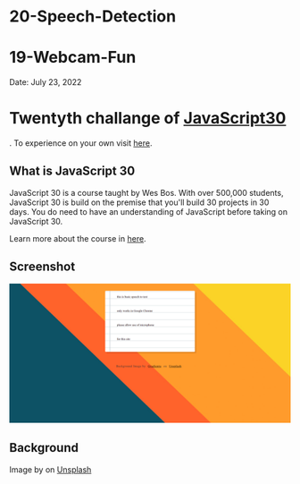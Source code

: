 # 20-Speech-Detection

# 19-Webcam-Fun

Date: July 23, 2022

# Twentyth challange of [JavaScript30](https://javascript30.com/)

. To experience on your own visit [here](https://rohit-saini7.github.io/20-Speech-Detection/).

## What is JavaScript 30

JavaScript 30 is a course taught by Wes Bos. With over 500,000 students, JavaScript 30 is build on the premise that you'll build 30 projects in 30 days. You do need to have an understanding of JavaScript before taking on JavaScript 30.

Learn more about the course in [here](https://javascript30.com/).

## Screenshot

![Screendhot](./assets/screenshot.png)

## Background

Image by []() on [Unsplash]()
